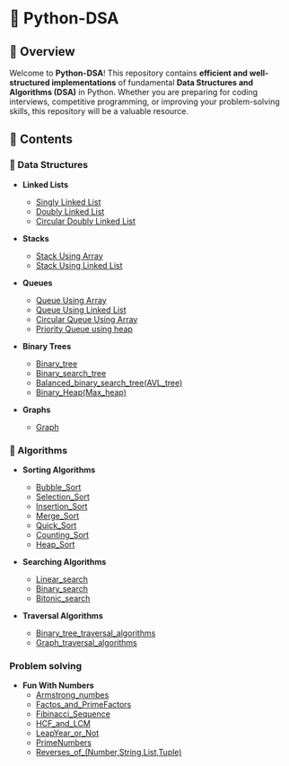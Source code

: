 # 🐍 Python-DSA

## 📌 Overview
Welcome to **Python-DSA**! This repository contains **efficient and well-structured implementations** of fundamental **Data Structures and Algorithms (DSA)** in Python. Whether you are preparing for coding interviews, competitive programming, or improving your problem-solving skills, this repository will be a valuable resource.

## 📂 Contents

### 📌 Data Structures

- **Linked Lists**
  - [Singly Linked List](Data_Structures/Linked_lists/linked_list.py)
  - [Doubly Linked List](Data_Structures/Linked_lists/doubly_linked_list.py)
  - [Circular Doubly Linked List](Data_Structures/Linked_lists/circular_doubly_linked_list.py)

- **Stacks**
  - [Stack Using Array](Data_Structures/Stacks/stack_using_array.py)
  - [Stack Using Linked List](Data_Structures/Stacks/stack_using_linked_list.py)

- **Queues**
  - [Queue Using Array](Data_Structures/Queues/queue_using_array.py)
  - [Queue Using Linked List](Data_Structures/Queues/queue_using_linked_list.py)
  - [Circular Queue Using Array](Data_Structures/Queues/circular_queue_using_array.py)
  - [Priority Queue using heap](Data_Structures/Queues/priority_queue_using_heap.py)

- **Binary Trees**
  - [Binary_tree](Data_Structures/Binary_trees/Binary_tree.py)
  - [Binary_search_tree](Data_Structures/Binary_trees/Binary_search_tree.py)
  - [Balanced_binary_search_tree(AVL_tree)](Data_Structures/Binary_trees/AVL_tree.py)
  - [Binary_Heap(Max_heap)](Data_Structures/Binary_trees/Max_heap.py)

- **Graphs**
  - [Graph](Data_Structures/Graph.py)


### 📌 Algorithms

- **Sorting Algorithms**
  - [Bubble_Sort](Algorithms/Sorting/Bubble_sort.py)
  - [Selection_Sort](Algorithms/Sorting/Selection_sort.py)
  - [Insertion_Sort](Algorithms/Sorting/Insertion_sort.py)
  - [Merge_Sort](Algorithms/Sorting/Merge_sort.py)
  - [Quick_Sort](Algorithms/Sorting/Quick_sort.py)
  - [Counting_Sort](Algorithms/Sorting/Counting_sort.py)
  - [Heap_Sort](Algorithms/Sorting/Heap_sort.py)

- **Searching Algorithms**
  - [Linear_search](Algorithms/Searching/Linear_search.py)
  - [Binary_search](Algorithms/Searching/Binary_search.py)
  - [Bitonic_search](Algorithms/Searching/Bitonic_search.py)
    
- **Traversal Algorithms**
  - [Binary_tree_traversal_algorithms](Algorithms/Traversal/Binary_tree_traversal_algo.py)
  - [Graph_traversal_algorithms](Algorithms/Traversal/Graph_traversal_algo.py)
            
### Problem solving
- **Fun With Numbers**
  - [Armstrong_numbes](Problem%20Solving/Fun%20With%20-Numbers-/Armstrong.py)
  - [Factos_and_PrimeFactors](Problem%20Solving/Fun%20With%20-Numbers-/Factors%20and%20Prime%20Factors%20of%20a%20number.py)
  - [Fibinacci_Sequence](Problem%20Solving/Fun%20With%20-Numbers-/Fibonacci.py)
  - [HCF_and_LCM](Problem%20Solving/Fun%20With%20-Numbers-/HCF%20-%20LCM.py)
  - [LeapYear_or_Not](Problem%20Solving/Fun%20With%20-Numbers-/Leap_year_or_not.py)
  - [PrimeNumbers](Problem%20Solving/Fun%20With%20-Numbers-/Primes.py)
  - [Reverses_of_(Number,String,List,Tuple)](Problem%20Solving/Fun%20With%20-Numbers-/Reverse%20of%20(Number,String,List,Tuple).py)

